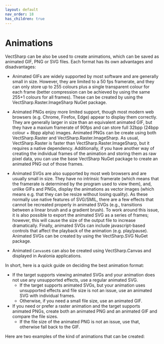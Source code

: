 ```yaml
---
layout: default
nav_order: 18
has_children: true
---
```


# Animations

VectSharp can be also be used to create animations, which can be saved as animated GIF, PNG or SVG files. Each format has its own advantages and disadvantages:

* Animated GIFs are widely supported by most software and are generally small in size. However, they are limited to a 50 fps framerate, and they can only store up to 255 colours plus a single transparent colour for each frame (better compression can be achieved by using the same 255+1 colours for all frames). These can be created by using the VectSharp.Raster.ImageSharp NuGet package.

* Animated PNGs enjoy more limited support, though most modern web browsers (e.g. Chrome, Firefox, Edge) appear to display them correctly. They are generally larger in size than an equivalent animated GIF, but they have a maxium framerate of 90fps and can store full 32bpp (24bpp colour + 8bpp alpha) images. Animated PNGs can be create using both VectSharp.Raster and VectSharp.Raster.ImageSharp. As usual, VectSharp.Raster is faster than VectSharp.Raster.ImageSharp, but it requires a native dependency. Additionally, if you have another way of creating the individual frames of the animation and storing them as raw pixel data, you can use the base VectSharp NuGet package to create an animated PNG out of those frames.

* Animated SVGs are also supported by most web browsers and are usually small in size. They have no intrinsic framerate (which means that the framerate is determined by the program used to view them), and, unlike GIFs and PNGs, display the animations as vector images (which means e.g. that they can be resize without losing quality). As these normally use native features of SVG/SMIL, there are a few effects that cannot be recreated properly in animated SVGs (e.g., transitions between a linear brush and a gradient brush). To work around this issue, it is also possible to export the animated SVG as a series of frames; however, this will cause the size of the output file to increase dramatically. Finally, animated SVGs can include javascript-based controls that affect the playback of the animation (e.g. play/pause). Animated SVGs can be created by using the VectSharp.SVG NuGet package.

* Animated `Canvas`es can also be created using VectSharp.Canvas and displayed in Avalonia applications.

In short, here is a quick guide on deciding the best animation format:

* If the target supports viewing animated SVGs and your animation does not use any unsupported effects, use a regular animated SVG.
    * If the target supports animated SVGs, but your animation uses unsupported effects and file size is not an issue, use an animated SVG with individual frames. 
    * Otherwise, if you need a small file size, use an animated GIF.
* If you need or prefer a raster animation and the target supports animated PNGs, create both an animated PNG and an animated GIF and compare the file sizes.
    * If the file size of the animated PNG is not an issue, use that, otherwise fall back to the GIF.

Here are two examples of the kind of animations that can be created:

<p style="text-align: center">
    <object data="assets/images/VectSharp_Animation.svg" style="width: 90%">
    </object>
</p>


<p style="text-align: center">
    <object data="assets/images/bouncingBall_4.svg" style="width: 90%">
    </object>
</p>
